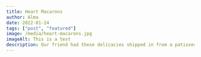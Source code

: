 ```yaml
---
title: Heart Macarons
author: Alma
date: 2022-01-24
tags: ["post", "featured"]
image: /media/heart-macarons.jpg
imageAlt: This is a test
description: Our friend had these delicacies shipped in from a patisserie located in Korea. She bought us three boxes of these goodies and each one of them had a different flavor. We had a selection of chocolate, vanilla, orange creamsicle, lemon, strawberry, and pistachio. We enjoyed these macarons with some freshly brewed earl grey tea and they were delicious! The sweetness of the desserts mixed with the light smoothness of the tea created a beautiful flavor. My favorite one was the lemon macaron while Jon’s was the strawberry flavor. We had a nice experience with these desserts and will for sure have more imported from Korea. 10/10!!
---
```

